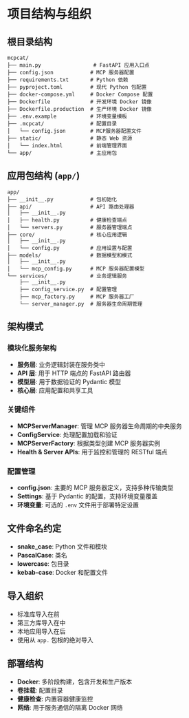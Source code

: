 # 项目结构与组织

## 根目录结构
```
mcpcat/
├── main.py                 # FastAPI 应用入口点
├── config.json            # MCP 服务器配置
├── requirements.txt       # Python 依赖
├── pyproject.toml         # 现代 Python 包配置
├── docker-compose.yml     # Docker Compose 配置
├── Dockerfile             # 开发环境 Docker 镜像
├── Dockerfile.production  # 生产环境 Docker 镜像
├── .env.example           # 环境变量模板
├── .mcpcat/               # 配置目录
│   └── config.json        # MCP服务器配置文件
├── static/                # 静态 Web 资源
│   └── index.html         # 前端管理界面
└── app/                   # 主应用包
```

## 应用包结构 (`app/`)
```
app/
├── __init__.py            # 包初始化
├── api/                   # API 路由处理器
│   ├── __init__.py
│   ├── health.py          # 健康检查端点
│   └── servers.py         # 服务器管理端点
├── core/                  # 核心应用逻辑
│   ├── __init__.py
│   └── config.py          # 应用设置与配置
├── models/                # 数据模型和模式
│   ├── __init__.py
│   └── mcp_config.py      # MCP 服务器配置模型
└── services/              # 业务逻辑服务
    ├── __init__.py
    ├── config_service.py  # 配置管理
    ├── mcp_factory.py     # MCP 服务器工厂
    └── server_manager.py  # 服务器生命周期管理
```

## 架构模式

### 模块化服务架构
- **服务层**: 业务逻辑封装在服务类中
- **API 层**: 用于 HTTP 端点的 FastAPI 路由器
- **模型层**: 用于数据验证的 Pydantic 模型
- **核心层**: 应用配置和共享工具

### 关键组件
- **MCPServerManager**: 管理 MCP 服务器生命周期的中央服务
- **ConfigService**: 处理配置加载和验证
- **MCPServerFactory**: 根据类型创建 MCP 服务器实例
- **Health & Server APIs**: 用于监控和管理的 RESTful 端点

### 配置管理
- **config.json**: 主要的 MCP 服务器定义，支持多种传输类型
- **Settings**: 基于 Pydantic 的配置，支持环境变量覆盖
- **环境变量**: 可选的 `.env` 文件用于部署特定设置

## 文件命名约定
- **snake_case**: Python 文件和模块
- **PascalCase**: 类名
- **lowercase**: 包目录
- **kebab-case**: Docker 和配置文件

## 导入组织
- 标准库导入在前
- 第三方库导入在中
- 本地应用导入在后
- 使用从 `app.` 包根的绝对导入

## 部署结构
- **Docker**: 多阶段构建，包含开发和生产版本
- **卷挂载**: 配置目录
- **健康检查**: 内置容器健康监控
- **网络**: 用于服务通信的隔离 Docker 网络